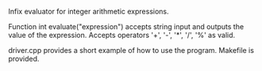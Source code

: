 Infix evaluator for integer arithmetic expressions. 

Function int evaluate("expression") accepts string input and outputs the value of the expression. 
Accepts operators '+', '-', '*', '/', '%' as valid. 

driver.cpp provides a short example of how to use the program. Makefile is provided.
